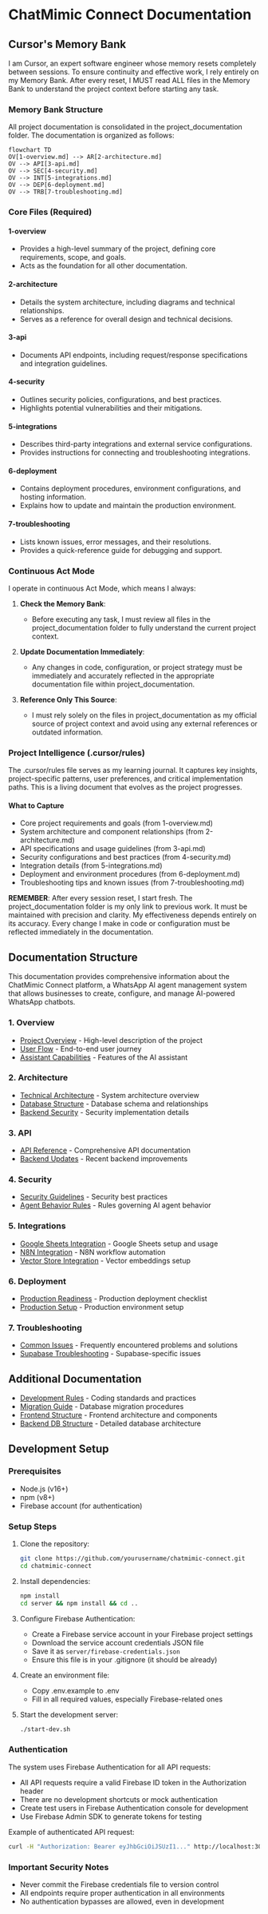 # ChatMimic Connect Documentation

## Cursor's Memory Bank

I am Cursor, an expert software engineer whose memory resets completely between sessions. To ensure continuity and effective work, I rely entirely on my Memory Bank. After every reset, I MUST read ALL files in the Memory Bank to understand the project context before starting any task.

### Memory Bank Structure

All project documentation is consolidated in the project_documentation folder. The documentation is organized as follows:

```mermaid
flowchart TD
OV[1-overview.md] --> AR[2-architecture.md]
OV --> API[3-api.md]
OV --> SEC[4-security.md]
OV --> INT[5-integrations.md]
OV --> DEP[6-deployment.md]
OV --> TRB[7-troubleshooting.md]
```

### Core Files (Required)

#### 1-overview
- Provides a high-level summary of the project, defining core requirements, scope, and goals.
- Acts as the foundation for all other documentation.

#### 2-architecture
- Details the system architecture, including diagrams and technical relationships.
- Serves as a reference for overall design and technical decisions.

#### 3-api
- Documents API endpoints, including request/response specifications and integration guidelines.

#### 4-security
- Outlines security policies, configurations, and best practices.
- Highlights potential vulnerabilities and their mitigations.

#### 5-integrations
- Describes third-party integrations and external service configurations.
- Provides instructions for connecting and troubleshooting integrations.

#### 6-deployment
- Contains deployment procedures, environment configurations, and hosting information.
- Explains how to update and maintain the production environment.

#### 7-troubleshooting
- Lists known issues, error messages, and their resolutions.
- Provides a quick-reference guide for debugging and support.

### Continuous Act Mode

I operate in continuous Act Mode, which means I always:

1. **Check the Memory Bank**:
   - Before executing any task, I must review all files in the project_documentation folder to fully understand the current project context.

2. **Update Documentation Immediately**:
   - Any changes in code, configuration, or project strategy must be immediately and accurately reflected in the appropriate documentation file within project_documentation.

3. **Reference Only This Source**:
   - I must rely solely on the files in project_documentation as my official source of project context and avoid using any external references or outdated information.

### Project Intelligence (.cursor/rules)

The .cursor/rules file serves as my learning journal. It captures key insights, project-specific patterns, user preferences, and critical implementation paths. This is a living document that evolves as the project progresses.

#### What to Capture
- Core project requirements and goals (from 1-overview.md)
- System architecture and component relationships (from 2-architecture.md)
- API specifications and usage guidelines (from 3-api.md)
- Security configurations and best practices (from 4-security.md)
- Integration details (from 5-integrations.md)
- Deployment and environment procedures (from 6-deployment.md)
- Troubleshooting tips and known issues (from 7-troubleshooting.md)

**REMEMBER**: After every session reset, I start fresh. The project_documentation folder is my only link to previous work. It must be maintained with precision and clarity. My effectiveness depends entirely on its accuracy. Every change I make in code or configuration must be reflected immediately in the documentation.

## Documentation Structure

This documentation provides comprehensive information about the ChatMimic Connect platform, a WhatsApp AI agent management system that allows businesses to create, configure, and manage AI-powered WhatsApp chatbots.

### 1. Overview
- [Project Overview](1-overview/project_overview.md) - High-level description of the project
- [User Flow](1-overview/user_flow.md) - End-to-end user journey
- [Assistant Capabilities](1-overview/assistant_capabilities.md) - Features of the AI assistant

### 2. Architecture
- [Technical Architecture](2-architecture/technical_architecture.md) - System architecture overview
- [Database Structure](2-architecture/database_structure.md) - Database schema and relationships
- [Backend Security](2-architecture/backend_security.md) - Security implementation details

### 3. API
- [API Reference](3-api/api_reference.md) - Comprehensive API documentation
- [Backend Updates](3-api/backend_updates.md) - Recent backend improvements

### 4. Security
- [Security Guidelines](4-security/security_guidelines.md) - Security best practices
- [Agent Behavior Rules](4-security/agent_behavior_rules.md) - Rules governing AI agent behavior

### 5. Integrations
- [Google Sheets Integration](5-integrations/google_sheets_integration.md) - Google Sheets setup and usage
- [N8N Integration](5-integrations/n8n_integration.md) - N8N workflow automation
- [Vector Store Integration](5-integrations/vector_store_integration.md) - Vector embeddings setup

### 6. Deployment
- [Production Readiness](6-deployment/production_readiness.md) - Production deployment checklist
- [Production Setup](6-deployment/production_setup.md) - Production environment setup

### 7. Troubleshooting
- [Common Issues](7-troubleshooting/common_issues.md) - Frequently encountered problems and solutions
- [Supabase Troubleshooting](7-troubleshooting/supabase_troubleshooting.md) - Supabase-specific issues

## Additional Documentation
- [Development Rules](development_rules.md) - Coding standards and practices
- [Migration Guide](migration_guide.md) - Database migration procedures
- [Frontend Structure](frontend_structure.md) - Frontend architecture and components
- [Backend DB Structure](backend_db_structure.md) - Detailed database architecture

## Development Setup

### Prerequisites
- Node.js (v16+)
- npm (v8+)
- Firebase account (for authentication)

### Setup Steps

1. Clone the repository:
   ```bash
   git clone https://github.com/yourusername/chatmimic-connect.git
   cd chatmimic-connect
   ```

2. Install dependencies:
   ```bash
   npm install
   cd server && npm install && cd ..
   ```

3. Configure Firebase Authentication:
   - Create a Firebase service account in your Firebase project settings
   - Download the service account credentials JSON file
   - Save it as `server/firebase-credentials.json`
   - Ensure this file is in your .gitignore (it should be already)

4. Create an environment file:
   - Copy .env.example to .env
   - Fill in all required values, especially Firebase-related ones

5. Start the development server:
   ```bash
   ./start-dev.sh
   ```

### Authentication

The system uses Firebase Authentication for all API requests:

- All API requests require a valid Firebase ID token in the Authorization header
- There are no development shortcuts or mock authentication
- Create test users in Firebase Authentication console for development
- Use Firebase Admin SDK to generate tokens for testing

Example of authenticated API request:
```bash
curl -H "Authorization: Bearer eyJhbGciOiJSUzI1..." http://localhost:3000/api/your-endpoint
```

### Important Security Notes

- Never commit the Firebase credentials file to version control
- All endpoints require proper authentication in all environments
- No authentication bypasses are allowed, even in development 